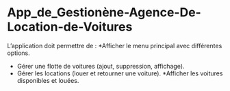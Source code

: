 # App_de_Gestionène-Agence-De-Location-de-Voitures

L’application doit permettre de :
*Afficher le menu principal avec différentes options.
* Gérer une flotte de voitures (ajout, suppression, affichage).
* Gérer les locations (louer et retourner une voiture).
*Afficher les voitures disponibles et louées.
